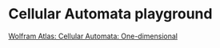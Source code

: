 # Cellular Automata playground

[Wolfram Atlas: Cellular Automata: One-dimensional](http://atlas.wolfram.com/TOC/TOC_200.html)
